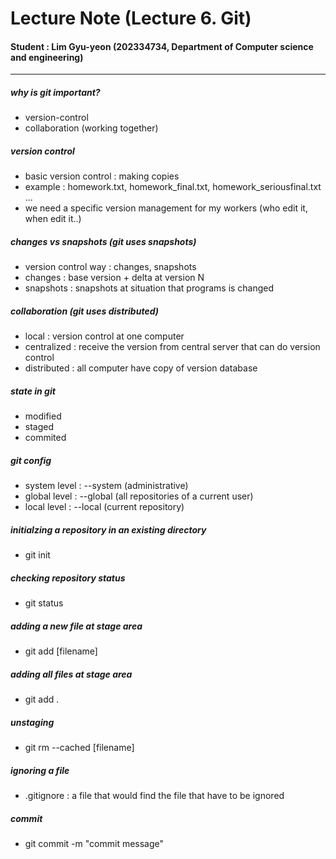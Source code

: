 # Lecture Note (Lecture 6. Git)  
  
#### Student  \: Lim Gyu-yeon (202334734, Department of Computer science and engineering)  
  
------  

##### why is git important?
- version-control
- collaboration (working together)

##### version control
- basic version control : making copies 
- example : homework.txt, homework_final.txt, homework_seriousfinal.txt ...
- we need a specific version management for my workers (who edit it, when edit it..)

##### changes vs snapshots (git uses snapshots)
- version control way : changes, snapshots
- changes : base version + delta at version N
- snapshots : snapshots at situation that programs is changed

##### collaboration (git uses distributed)
* local : version control at one computer
* centralized : receive the version from central server that can do version control
* distributed : all computer have copy of version database

##### state in git
* modified
* staged
* commited 

##### git config
* system level : --system (administrative)
* global level : --global (all repositories of a current user)
* local level : --local (current repository)

##### initialzing a repository in an existing directory
* git init 

##### checking repository status
* git status

##### adding a new file at stage area
* git add [filename]

##### adding all files at stage area
* git add .

##### unstaging
* git rm --cached [filename]

##### ignoring a file
* .gitignore : a file that would find the file that have to be ignored

##### commit
* git commit -m "commit message"

